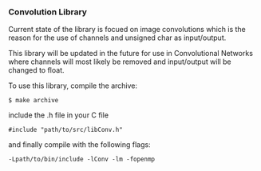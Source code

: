 ### Convolution Library

Current state of the library is focued on image convolutions which is the reason
for the use of channels and unsigned char as input/output.

This library will be updated in the future for use in Convolutional Networks where channels will most likely be removed and input/output will be changed to float.

To use this library, compile the archive:

`$ make archive`

include the .h file in your C file

`#include "path/to/src/libConv.h"`

and finally compile with the following flags:

`-Lpath/to/bin/include -lConv -lm -fopenmp`